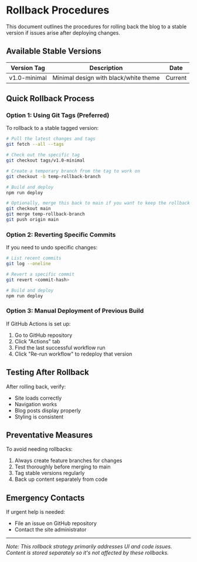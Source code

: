 # Rollback Procedures

This document outlines the procedures for rolling back the blog to a stable version if issues arise after deploying changes.

## Available Stable Versions

| Version Tag | Description | Date |
|-------------|-------------|------|
| v1.0-minimal | Minimal design with black/white theme | Current |

## Quick Rollback Process

### Option 1: Using Git Tags (Preferred)

To rollback to a stable tagged version:

```bash
# Pull the latest changes and tags
git fetch --all --tags

# Check out the specific tag
git checkout tags/v1.0-minimal

# Create a temporary branch from the tag to work on
git checkout -b temp-rollback-branch

# Build and deploy
npm run deploy

# Optionally, merge this back to main if you want to keep the rollback
git checkout main
git merge temp-rollback-branch
git push origin main
```

### Option 2: Reverting Specific Commits

If you need to undo specific changes:

```bash
# List recent commits
git log --oneline

# Revert a specific commit
git revert <commit-hash>

# Build and deploy
npm run deploy
```

### Option 3: Manual Deployment of Previous Build

If GitHub Actions is set up:

1. Go to GitHub repository
2. Click "Actions" tab
3. Find the last successful workflow run
4. Click "Re-run workflow" to redeploy that version

## Testing After Rollback

After rolling back, verify:

- Site loads correctly
- Navigation works
- Blog posts display properly
- Styling is consistent

## Preventative Measures

To avoid needing rollbacks:

1. Always create feature branches for changes
2. Test thoroughly before merging to main
3. Tag stable versions regularly
4. Back up content separately from code

## Emergency Contacts

If urgent help is needed:

- File an issue on GitHub repository
- Contact the site administrator

---

*Note: This rollback strategy primarily addresses UI and code issues. Content is stored separately so it's not affected by these rollbacks.* 